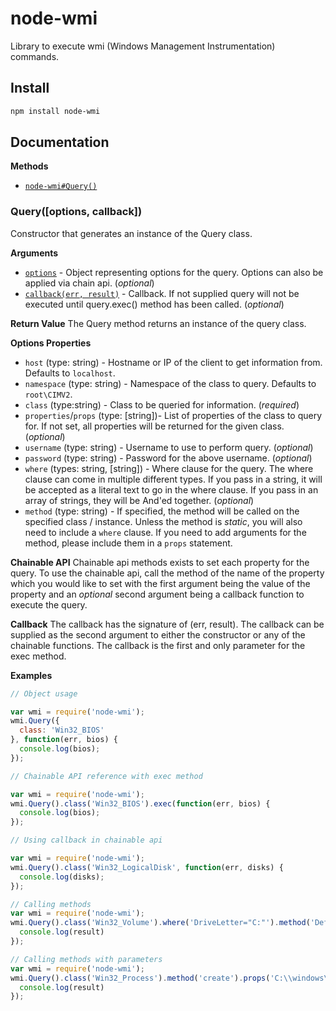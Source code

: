 # node-wmi
Library to execute wmi (Windows Management Instrumentation) commands.

## Install
```bash
npm install node-wmi
```
## Documentation
__Methods__

 * [`node-wmi#Query()`](#query)

### <a name="query"></a>Query([options, callback])
Constructor that generates an instance of the Query class.

__Arguments__
 * [`options`](#query_object) - Object representing options for the query. Options can also be applied via chain api. (*optional*)
 * [`callback(err, result)`](#query_callback) - Callback. If not supplied query will not be executed until query.exec() method has been called. (*optional*)

__Return Value__
The Query method returns an instance of the query class.

<a name="query_object"></a>__Options Properties__

 * `host` (type: string) - Hostname or IP of the client to get information from. Defaults to `localhost`.
 * `namespace` (type: string) - Namespace of the class to query. Defaults to `root\CIMV2`.
 * `class` (type:string) - Class to be queried for information. (*required*)
 * `properties`/`props` (type: [string])- List of properties of the class to query for. If not set, all properties will be returned for the given class. (*optional*)
 * `username` (type: string) - Username to use to perform query. (*optional*)
 * `password` (type: string) - Password for the above username. (*optional*)
 * `where` (types: string, [string]) - Where clause for the query. The where clause can come in multiple different types. If you pass in a string, it will be accepted as a literal text to go in the where clause. If you pass in an array of strings, they will be And'ed together. (*optional*)
 * `method` (type: string) - If specified, the method will be called on the specified class / instance. Unless the method is *static*, you will also need to include a `where` clause. If you need to add arguments for the method, please include them in a `props` statement.

__Chainable API__
Chainable api methods exists to set each property for the query. To use the chainable api, call the method of the name of the property which you would like to set with the first argument being the value of the property and an *optional* second argument being a callback function to execute the query.

<a name="query_callback"></a>__Callback__
The callback has the signature of (err, result). The callback can be supplied as the second argument to either the constructor or any of the chainable functions. The callback is the first and only parameter for the exec method.

__Examples__
```javascript
// Object usage

var wmi = require('node-wmi');
wmi.Query({
  class: 'Win32_BIOS'
}, function(err, bios) {
  console.log(bios);
});
```

```javascript
// Chainable API reference with exec method

var wmi = require('node-wmi');
wmi.Query().class('Win32_BIOS').exec(function(err, bios) {
  console.log(bios);
});
```

```javascript
// Using callback in chainable api

var wmi = require('node-wmi');
wmi.Query().class('Win32_LogicalDisk', function(err, disks) {
  console.log(disks);
});
```

```javascript
// Calling methods
var wmi = require('node-wmi');
wmi.Query().class('Win32_Volume').where('DriveLetter="C:"').method('DefragAnalysis', function(err, result) {
  console.log(result)
});
```

```javascript
// Calling methods with parameters
var wmi = require('node-wmi');
wmi.Query().class('Win32_Process').method('create').props('C:\\windows\\system32\\notepad.exe', function(err, result) {
  console.log(result)
});
```